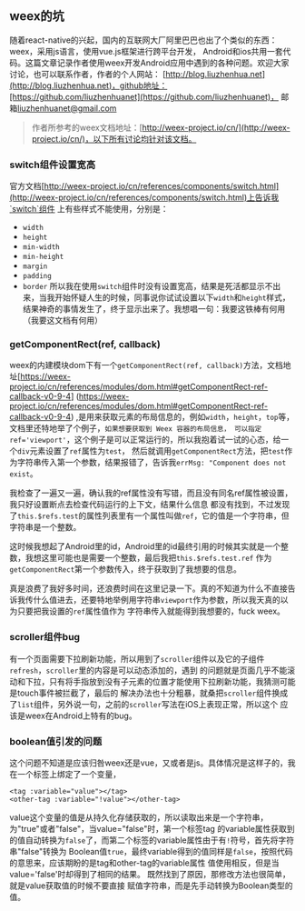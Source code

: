 ## weex的坑
随着react-native的兴起，国内的互联网大厂阿里巴巴也出了个类似的东西：weex，采用js语言，使用vue.js框架进行跨平台开发，
Android和ios共用一套代码。这篇文章记录作者使用weex开发Android应用中遇到的各种问题。欢迎大家讨论，也可以联系作者，作者的个人网站：
[http://blog.liuzhenhua.net](http://blog.liuzhenhua.net)，github地址：[https://github.com/liuzhenhuanet](https://github.com/liuzhenhuanet)，
邮箱[liuzhenhuanet@gmail.com](mailto://liuzhenhuanet@gmail.com)

> 作者所参考的weex文档地址：[http://weex-project.io/cn/](http://weex-project.io/cn/)，以下所有讨论均针对该文档。

### switch组件设置宽高
官方文档[http://weex-project.io/cn/references/components/switch.html](http://weex-project.io/cn/references/components/switch.html)上告诉我`switch`组件
上有些样式不能使用，分别是：
- `width`
- `height`
- `min-width`
- `min-height`
- `margin`
- `padding`
- `border`
所以我在使用`switch`组件时没有设置宽高，结果是死活都显示不出来，当我开始怀疑人生的时候，同事说你试试设置以下`width`和`height`样式，
结果神奇的事情发生了，终于显示出来了。我想唱一句：我要这铁棒有何用（我要这文档有何用）

### getComponentRect(ref, callback)
weex的内建模块dom下有一个`getComponentRect(ref, callback)`方法，文档地址[https://weex-project.io/cn/references/modules/dom.html#getComponentRect-ref-callback-v0-9-4]
(https://weex-project.io/cn/references/modules/dom.html#getComponentRect-ref-callback-v0-9-4)
,是用来获取元素的布局信息的，例如`width`，`height`，`top`等，文档里还特地举了个例子，`如果想要获取到 Weex 容器的布局信息，
可以指定 ref='viewport'`，这个例子是可以正常运行的，所以我抱着试一试的心态，给一个`div`元素设置了`ref`属性为`test`，
然后就调用`getComponentRect`方法，把`test`作为字符串传入第一个参数，结果报错了，告诉我`errMsg: "Component does not exist`。

我检查了一遍又一遍，确认我的ref属性没有写错，而且没有同名ref属性被设置，我只好设置断点去检查代码运行的上下文，结果什么信息
都没有找到，不过发现了`this.$refs.test`的属性列表里有一个属性叫做`ref`，它的值是一个字符串，但字符串是一个整数。

这时候我想起了Android里的id，Android里的id最终引用的时候其实就是一个整数，我想这里可能也是需要一个整数，最后我把`this.$refs.test.ref`
作为`getComponentRect`第一个参数传入，终于获取到了我想要的信息。

真是浪费了我好多时间，还浪费时间在这里记录一下。真的不知道为什么不直接告诉我传什么值进去，还要特地举例用字符串`viewport`作为参数，所以我天真的以为只要把我设置的`ref`属性值作为
字符串传入就能得到我想要的，fuck weex。

### scroller组件bug
有一个页面需要下拉刷新功能，所以用到了`scroller`组件以及它的子组件`refresh`，`scroller`里的内容是可以动态添加的，遇到
的问题就是页面几乎不能滚动和下拉，只有将手指放到没有子元素的位置才能使用下拉刷新功能，我猜测可能是touch事件被拦截了，最后的
解决办法也十分粗暴，就桑把`scroller`组件换成了`list`组件，另外说一句，之前的`scroller`写法在iOS上表现正常，所以这个
应该是weex在Android上特有的bug。

### boolean值引发的问题
这个问题不知道是应该归咎weex还是vue，又或者是js。具体情况是这样子的，我在一个标签上绑定了一个变量，
```
<tag :variable="value"></tag>
<other-tag :variable="!value"></other-tag>
```
value这个变量的值是从持久化存储获取的，所以读取出来是一个字符串，为"true"或者"false"，当value="false"时，第一个标签tag
的variable属性获取到的值自动转换为`false`了，而第二个标签的variable属性由于有`!`符号，首先将字符串"false"转换为
Boolean值`true`，最终variable得到的值同样是`false`，按照代码的意思来，应该期盼的是tag和other-tag的variable属性
值使用相反，但是当value='false'时却得到了相同的结果。 既然找到了原因，那修改方法也很简单，就是value获取值的时候不要直接
赋值字符串，而是先手动转换为Boolean类型的值。